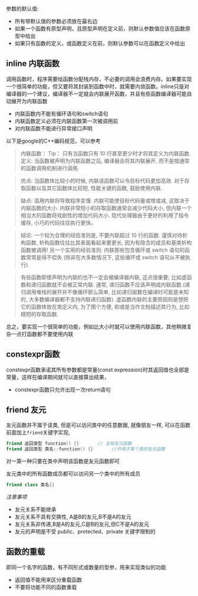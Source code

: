 参数的默认值:

- 所有带默认值的参数必须放在最右边
- 如果一个函数有原型声明，且原型声明在定义前，则默认参数值应该在函数原型中给出
- 如果只有函数的定义，或函数定义在前，则默认参数可以在函数定义中给出

## inline 内联函数
调用函数时，程序需要给函数分配栈内存，不必要的调用会浪费内存。如果要实现一个很简单的功能，但又要将其封装到函数中时，就需要内敛函数。inline只是对编译器的一个建议，编译器不一定就会内联展开函数，并且有些函数编译器可能自动展开为内联函数

- 内联函数内不能有循环语句和switch语句
- 内联函数定义必须在内联函数第一次被调用前
- 对内联函数不能进行异常接口声明

以下是google的C++编码规范，可以参考
> 内联函数：
Tip： 只有当函数只有 10 行甚至更少时才将其定义为内联函数.
定义: 当函数被声明为内联函数之后, 编译器会将其内联展开, 而不是按通常的函数调用机制进行调用.

>优点: 当函数体比较小的时候, 内联该函数可以令目标代码更加高效. 对于存取函数以及其它函数体比较短, 性能关键的函数, 鼓励使用内联.

>缺点: 滥用内联将导致程序变慢. 内联可能使目标代码量或增或减, 这取决于内联函数的大小. 内联非常短小的存取函数通常会减少代码大小, 但内联一个相当大的函数将戏剧性的增加代码大小. 现代处理器由于更好的利用了指令缓存, 小巧的代码往往执行更快。

>结论: 一个较为合理的经验准则是, 不要内联超过 10 行的函数. 谨慎对待析构函数, 析构函数往往比其表面看起来要更长, 因为有隐含的成员和基类析构函数被调用!
另一个实用的经验准则: 内联那些包含循环或 switch 语句的函数常常是得不偿失 (除非在大多数情况下, 这些循环或 switch 语句从不被执行).

>有些函数即使声明为内联的也不一定会被编译器内联, 这点很重要; 比如虚函数和递归函数就不会被正常内联. 通常, 递归函数不应该声明成内联函数.(递归调用堆栈的展开并不像循环那么简单, 比如递归层数在编译时可能是未知的, 大多数编译器都不支持内联递归函数). 虚函数内联的主要原因则是想把它的函数体放在类定义内, 为了图个方便, 抑或是当作文档描述其行为, 比如精短的存取函数.

总之，要实现一个很简单的功能，例如比大小时就可以使用内联函数，其他稍微复杂一点打函数都不要使用内联

## constexpr函数
constexpr函数承诺其所有参数都是常量(const expression)时其返回值也全部是常量，这样在编译期间就可以直接算出结果，

- constexpr函数只允许出现一次return语句

## friend 友元
友元函数并不属于该类, 但是可以访问类中的任意数据, 就像朋友一样, 可以在函数前面加上`friend`关键字实现,
```cpp
friend 返回类型 function() {}		// 全局友元函数
friend 返回类型 类名::function() {}		//作用于某个类的友元函数
```
对一第一种只要在类中声明该函数是友元函数即可


友元类中的所有函数成员都可以访问另一个类中的所有成员
```cpp
friend class 类名{}
```
*注意事项*

- 友元关系不能继承
- 友元关系不具有交换性, A是B的友元,B不是A的友元
- 友元关系非传递,B是A的友元,C是B的友元,但C不是A的友元
- 友元的声明是不受 public、protected、private 关键字限制的

## 函数的重载
即同一个名字的函数，有不同形式或数量的型参，用来实现类似的功能

- 返回值不能用来区分重载函数
- 不要将功能不同的函数重载

